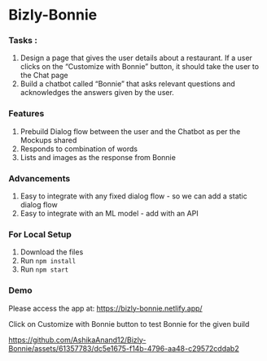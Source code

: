 # Bizly-Bonnie

### Tasks :
1. Design a page that gives the user details about a restaurant. If a user clicks on the “Customize with Bonnie” button, it should take the user to the Chat page
2. Build a chatbot called “Bonnie” that asks relevant questions and acknowledges the answers given by the user.

### Features
1. Prebuild Dialog flow between the user and the Chatbot as per the Mockups shared
2. Responds to combination of words
3. Lists and images as the response from Bonnie

### Advancements
1. Easy to integrate with any fixed dialog flow - so we can add a static dialog flow
2. Easy to integrate with an ML model - add with an API

### For Local Setup
1. Download the files
2. Run `npm install`
3. Run `npm start`

### Demo
Please access the app at: https://bizly-bonnie.netlify.app/

Click on Customize with Bonnie button to test Bonnie for the given build


https://github.com/AshikaAnand12/Bizly-Bonnie/assets/61357783/dc5e1675-f14b-4796-aa48-c29572cddab2

